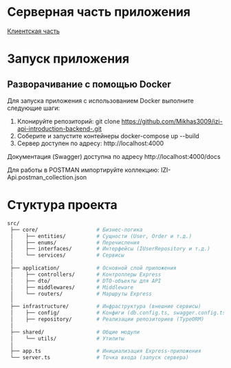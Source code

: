 # Серверная часть приложения
[Клиентская часть](https://github.com/Mikhas3009/izi-api-introduction-frontend-)
# Запуск приложения

## Разворачивание с помощью Docker

Для запуска приложения с использованием Docker выполните следующие шаги:

1. Клонируйте репозиторий:
   git clone <https://github.com/Mikhas3009/izi-api-introduction-backend-.git>
2. Соберите и запустите контейнеры
   docker-compose up --build
3. Сервер доступен по адресу: http://localhost:4000

Документация (Swagger) доступна по адресу
http://localhost:4000/docs

Для работы в POSTMAN импортируйте коллекцию:
IZI-Api.postman_collection.json

# Стуктура проекта
``` bash
src/
 ├── core/                   # Бизнес-логика
 │    ├── entities/          # Сущности (User, Order и т.д.)
 │    ├── enums/             # Перечисления
 │    ├── interfaces/        # Интерфейсы (IUserRepository и т.д.)
 │    └── services/          # Сервисы
 │
 ├── application/            # Основной слой приложения 
 │    ├── controllers/       # Контроллеры Express
 │    ├── dto/               # DTO-объекты для API
 │    ├── middlewares/       # Middleware 
 │    └── routers/           # Маршруты Express
 │
 ├── infrastructure/         # Инфраструктура (внешние сервисы)
 │    ├── config/            # Конфиги (db.config.ts, swagger.config.ts)
 │    ├── repository/        # Реализации репозиториев (TypeORM)
 │
 ├── shared/                 # Общие модули
 │    └── utils/             # Утилиты
 │
 ├── app.ts                  # Инициализация Express-приложения
 └── server.ts               # Точка входа (запуск сервера)
```
